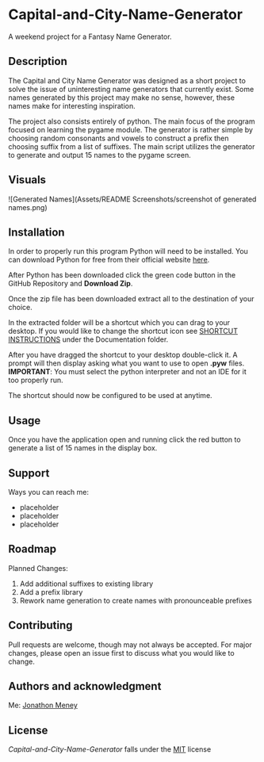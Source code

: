 # Capital-and-City-Name-Generator
A weekend project for a Fantasy Name Generator.

## Description
The Capital and City Name Generator was designed as a short project to solve the issue of uninteresting name generators
that currently exist. Some names generated by this project may make no sense, however, these names make for interesting
inspiration.

The project also consists entirely of python. The main focus of the program focused on learning the pygame module. The 
generator is rather simple by choosing random consonants and vowels to construct a prefix then choosing suffix from a
list of suffixes. The main script utilizes the generator to generate and output 15 names to the pygame screen.

## Visuals
![Generated Names](Assets/README Screenshots/screenshot of generated names.png)

## Installation
In order to properly run this program Python will need to be installed. You can download Python for free from their
official website [here](https://www.python.org/downloads/).

After Python has been downloaded click the green code button in the GitHub Repository and **Download Zip**.

Once the zip file has been downloaded extract all to the destination of your choice.

In the extracted folder will be a shortcut which you can drag to your desktop. If you would like to change the shortcut
icon see [SHORTCUT INSTRUCTIONS](Documentation/SHORTCUT%20INSTRUCTIONS.md) under the Documentation folder.

After you have dragged the shortcut to your desktop double-click it. A prompt will then display asking what you want to
use to open **.pyw** files. **IMPORTANT**: You must select the python interpreter and not an IDE for it too properly run.

The shortcut should now be configured to be used at anytime.

## Usage
Once you have the application open and running click the red button to generate a list of 15 names in the display box.

## Support
Ways you can reach me:
- placeholder
- placeholder
- placeholder

## Roadmap
Planned Changes:
1. Add additional suffixes to existing library
2. Add a prefix library
3. Rework name generation to create names with pronounceable prefixes

## Contributing
Pull requests are welcome, though may not always be accepted. For major changes, please open an issue first to discuss 
what you would like to change.

## Authors and acknowledgment
Me: [Jonathon Meney](https://github.com/OsmiumCoder)

## License
_Capital-and-City-Name-Generator_ falls under the [MIT](https://choosealicense.com/licenses/mit/) license